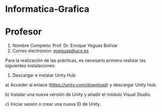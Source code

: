 # Informatica-Grafica

# Profesor

1. Nombre Completo: Prof. Dr. Enrique Yeguas Bolívar
2. Correo electronico: eyeguas@uco.es

Para la realización de las prácticas, es necesario primero realizar las siguientes instalaciones:

1. Descargar e instalar Unity Hub

a) Acceder al enlace (https://unity.com/download) y descargar Unity Hub.

b) Instalar una nueva versión de Unity y añadir el módulo Visual Studio.

c) Iniciar sesión o crear una nueva ID de Unity.

